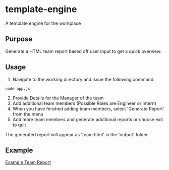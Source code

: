 # template-engine
A template engine for the workplace

## Purpose
Generate a HTML team report based off user input to get a quick overview.

## Usage
1. Navigate to the working directory and issue the following command:
```
node app.js
```
2. Provide Details for the Manager of the team
3. Add additional team members (Possible Roles are Engineer or Intern)
4. When you have finished adding team members, select 'Generate Report' from the menu
5. Add more team members and generate additional reports or choose exit to quit

The generated report will appear as 'team.html' in the 'output' folder

## Example
<a href="./example/example.html" target="_blank">Example Team Report</a>